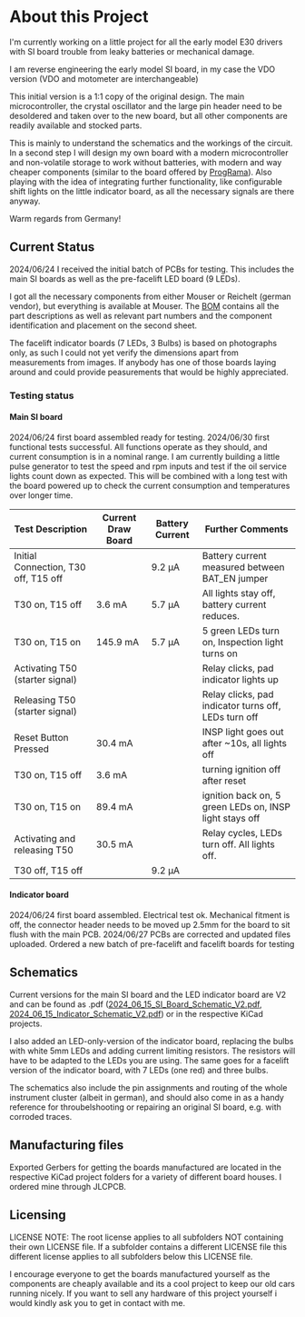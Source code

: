 # About this Project

I'm currently working on a little project for all the early model E30 drivers with SI board trouble from leaky batteries or mechanical damage.

I am reverse engineering the early model SI board, in my case the VDO version (VDO and motometer are interchangeable)

This initial version is a 1:1 copy of the original design. The main microcontroller, the crystal oscillator and the large pin header need to be desoldered and taken over to the new board, but all other components are readily available and stocked parts.

This is mainly to understand the schematics and the workings of the circuit. In a second step I will design my own board with a modern microcontroller and non-volatile storage to work without batteries, with modern and way cheaper components (similar to the board offered by  [ProgRama](https://www.programainc.com/item_detail.aspx?idproduct=177&idcategory=49&sf=)). Also playing with the idea of integrating further functionality, like configurable shift lights on the little indicator board, as all the necessary signals are there anyway.

Warm regards from Germany!

## Current Status

2024/06/24 I received the initial batch of PCBs for testing. This includes the main SI boards as well as the pre-facelift LED board (9 LEDs).

I got all the necessary components from either Mouser or Reichelt (german vendor), but everything is available at Mouser. The [BOM](https://github.com/FabianGmeiner/BMW_E30_SI_Board/blob/main/BOM_SI_Board_Reman.xlsx "BOM_SI_Board_Reman.xlsx") contains all the part descriptions as well as relevant part numbers and the component identification and placement on the second sheet.

The facelift indicator boards (7 LEDs, 3 Bulbs) is based on photographs only, as such I could not yet verify the dimensions apart from measurements from images. 
If anybody has one of those boards laying around and could provide peasurements that would be highly appreciated.

### Testing status

#### Main SI board
2024/06/24 first board assembled ready for testing.
2024/06/30 first functional tests successful. All functions operate as they should, and current consumption is in a nominal range. I am currently building a little pulse generator to test the speed and rpm inputs and test if the oil service lights count down as expected. This will be combined with a long test with the board powered up to check the current consumption and temperatures over longer time. 

| **Test Description**                 | **Current Draw Board** | **Battery Current** | **Further Comments**                                    |
|--------------------------------------|------------------------|---------------------|---------------------------------------------------------|
| Initial Connection, T30 off, T15 off |                        | 9.2 µA              | Battery current measured between BAT_EN jumper          |
| T30 on, T15 off                      | 3.6 mA                 | 5.7 µA              | All lights stay off, battery current reduces.           |
| T30 on, T15 on                       | 145.9 mA               | 5.7 µA              | 5 green LEDs turn on, Inspection light turns on         |
| Activating T50 (starter signal)      |                        |                     | Relay clicks, pad indicator lights up                   |
| Releasing T50 (starter signal)       |                        |                     | Relay clicks, pad indicator turns off, LEDs turn off    |
| Reset Button Pressed                 | 30.4 mA                |                     | INSP light goes out after ~10s, all lights off          |
| T30 on, T15 off                      | 3.6 mA                 |                     | turning ignition off after reset                        |
| T30 on, T15 on                       | 89.4 mA                |                     | ignition back on, 5 green LEDs on, INSP light stays off |
| Activating and releasing T50         | 30.5 mA                |                     | Relay cycles, LEDs turn off. All lights off.            |
| T30 off, T15 off                     |                        | 9.2 µA              |                                                         |

#### Indicator board
2024/06/24 first board assembled. Electrical test ok. Mechanical fitment is off, the connector header needs to be moved up 2.5mm for the board to sit flush with the main PCB. 
2024/06/27 PCBs are corrected and updated files uploaded. Ordered a new batch of pre-facelift and facelift boards for testing

## Schematics

Current versions for the main SI board and the LED indicator board are V2 and can be found as .pdf ([2024_06_15_SI_Board_Schematic_V2.pdf](https://github.com/FabianGmeiner/BMW_E30_SI_Board/blob/main/2024_06_15_SI_Board_Schematic_V2.pdf "2024_06_15_SI_Board_Schematic_V2.pdf"), [2024_06_15_Indicator_Schematic_V2.pdf](https://github.com/FabianGmeiner/BMW_E30_SI_Board/blob/main/2024_06_15_Indicator_Schematic_V2.pdf "2024_06_15_Indicator_Schematic_V2.pdf")) or in the respective KiCad projects.

I also added an LED-only-version of the indicator board, replacing the bulbs with white 5mm LEDs and adding current limiting resistors. The resistors will have to be adapted to the LEDs you are using. 
The same goes for a facelift version of the indicator board, with 7 LEDs (one red) and three bulbs.


The schematics also include the pin assignments and routing of the whole instrument cluster (albeit in german), and should also come in as a handy reference for throubelshooting or repairing an original SI board, e.g. with corroded traces.

## Manufacturing files

Exported Gerbers for getting the boards manufactured are located in the respective KiCad project folders for a variety of different board houses. I ordered mine through JLCPCB. 

## Licensing 
LICENSE NOTE: The root license applies to all subfolders NOT containing their own LICENSE file. If a subfolder contains a different LICENSE file this different license applies to all subfolders below this LICENSE file.

I encourage everyone to get the boards manufactured yourself as the components are cheaply available and its a cool project to keep our old cars running nicely.
If you want to sell any hardware of this project yourself i would kindly ask you to get in contact with me.
